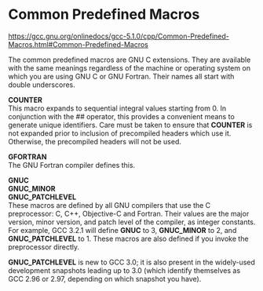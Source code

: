 # Common Predefined Macros
https://gcc.gnu.org/onlinedocs/gcc-5.1.0/cpp/Common-Predefined-Macros.html#Common-Predefined-Macros  

The common predefined macros are GNU C extensions. They are available with the same meanings regardless of the machine or operating system on which you are using GNU C or GNU Fortran. Their names all start with double underscores.  

__COUNTER__  
This macro expands to sequential integral values starting from 0. In conjunction with the ## operator, this provides a convenient means to generate unique identifiers. Care must be taken to ensure that __COUNTER__ is not expanded prior to inclusion of precompiled headers which use it. Otherwise, the precompiled headers will not be used.  

__GFORTRAN__  
The GNU Fortran compiler defines this.  

__GNUC__  
__GNUC_MINOR__  
__GNUC_PATCHLEVEL__  
These macros are defined by all GNU compilers that use the C preprocessor: C, C++, Objective-C and Fortran. Their values are the major version, minor version, and patch level of the compiler, as integer constants. For example, GCC 3.2.1 will define __GNUC__ to 3, __GNUC_MINOR__ to 2, and __GNUC_PATCHLEVEL__ to 1. These macros are also defined if you invoke the preprocessor directly.  

__GNUC_PATCHLEVEL__ is new to GCC 3.0; it is also present in the widely-used development snapshots leading up to 3.0 (which identify themselves as GCC 2.96 or 2.97, depending on which snapshot you have).  


